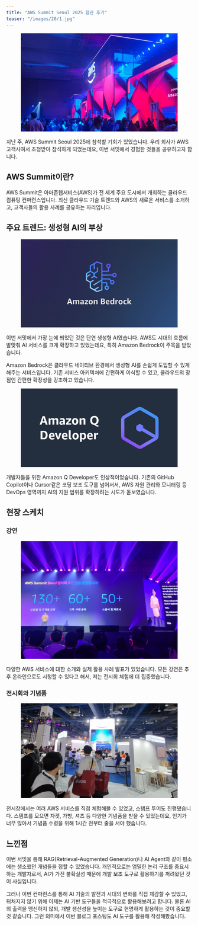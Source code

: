 ```yaml
---
title: "AWS Summit Seoul 2025 참관 후기"
teaser: "/images/20/1.jpg"
---
```


<figure>
  <img src="/images/20/1.jpg" alt="image1">
</figure>

지난 주, AWS Summit Seoul 2025에 참석할 기회가 있었습니다. 우리 회사가 AWS 고객사여서 초청받아 참석하게 되었는데요, 이번 서밋에서 경험한 것들을 공유하고자 합니다.

## AWS Summit이란?

AWS Summit은 아마존웹서비스(AWS)가 전 세계 주요 도시에서 개최하는 클라우드 컴퓨팅 컨퍼런스입니다. 최신 클라우드 기술 트렌드와 AWS의 새로운 서비스를 소개하고, 고객사들의 활용 사례를 공유하는 자리입니다.

## 주요 트렌드: 생성형 AI의 부상

<figure>
  <img src="/images/20/2.jpg" alt="image2">
</figure>

이번 서밋에서 가장 눈에 띄었던 것은 단연 생성형 AI였습니다. AWS도 시대의 흐름에 발맞춰 AI 서비스를 크게 확장하고 있었는데요, 특히 Amazon Bedrock이 주목을 받았습니다.

Amazon Bedrock은 클라우드 네이티브 환경에서 생성형 AI를 손쉽게 도입할 수 있게 해주는 서비스입니다. 기존 서비스 아키텍처에 간편하게 이식할 수 있고, 클라우드의 장점인 간편한 확장성을 강조하고 있습니다.

<figure>
  <img src="/images/20/3.jpg" alt="image3">
</figure>

개발자들을 위한 Amazon Q Developer도 인상적이었습니다. 기존의 GitHub Copilot이나 Cursor같은 코딩 보조 도구를 넘어서서, AWS 자원 관리와 모니터링 등 DevOps 영역까지 AI의 지원 범위를 확장하려는 시도가 돋보였습니다.

## 현장 스케치

### 강연

<figure>
  <img src="/images/20/4.jpg" alt="image4">
</figure>

다양한 AWS 서비스에 대한 소개와 실제 활용 사례 발표가 있었습니다. 모든 강연은 추후 온라인으로도 시청할 수 있다고 해서, 저는 전시회 체험에 더 집중했습니다.

### 전시회와 기념품

<figure>
  <img src="/images/20/5.jpg" alt="image5">
</figure>

전시장에서는 여러 AWS 서비스를 직접 체험해볼 수 있었고, 스탬프 투어도 진행됐습니다. 스탬프를 모으면 자켓, 가방, 셔츠 등 다양한 기념품을 받을 수 있었는데요, 인기가 너무 많아서 기념품 수령을 위해 1시간 전부터 줄을 서야 했습니다.

## 느낀점

이번 서밋을 통해 RAG(Retrieval-Augmented Generation)나 AI Agent와 같이 평소에는 생소했던 개념들을 접할 수 있었습니다. 개인적으로는 엄밀한 논리 구조를 중요시하는 개발자로서, AI가 가진 불확실성 때문에 개발 보조 도구로 활용하기를 꺼려왔던 것이 사실입니다.

그러나 이번 컨퍼런스를 통해 AI 기술의 발전과 시대의 변화를 직접 체감할 수 있었고, 뒤처지지 않기 위해 이제는 AI 기반 도구들을 적극적으로 활용해보려고 합니다. 물론 AI의 출력을 맹신하지 않되, 개발 생산성을 높이는 도구로 현명하게 활용하는 것이 중요할 것 같습니다. 그런 의미에서 이번 블로그 포스팅도 AI 도구를 활용해 작성해봤습니다.
